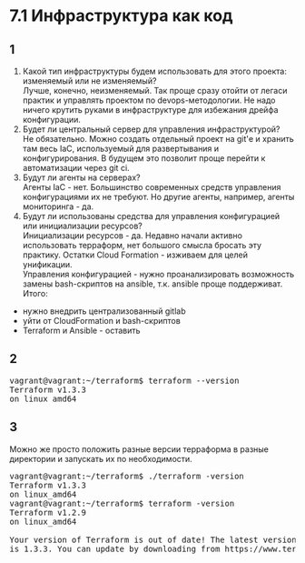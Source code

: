 # 7.1 Инфраструктура как код

## 1
1. Какой тип инфраструктуры будем использовать для этого проекта: изменяемый или не изменяемый?<br>
Лучше, конечно, неизменяемый. Так проще сразу отойти от легаси практик и управлять проектом по devops-методологии. Не надо ничего 
крутить руками в инфраструктуре для избежания дрейфа конфигурации.
1. Будет ли центральный сервер для управления инфраструктурой?<br>
Не обязательно. Можно создать отдельный проект на git'е и хранить там весь IaC, используемый для развертывания и конфигурирования.
В будущем это позволит проще перейти к автоматизации через git ci.
1. Будут ли агенты на серверах?<br>
Агенты IaC - нет. Большинство современных средств управления конфигурациями их не требуют. Но другие агенты, например, агенты 
мониторинга - да.
1. Будут ли использованы средства для управления конфигурацией или инициализации ресурсов?<br>
Инициализации ресурсов - да. Недавно начали активно использовать терраформ, нет большого смысла бросать эту практику. Остатки Cloud
Formation - изживаем для целей унификации.<br>
Управления конфигурацией - нужно проанализировать возможность замены bash-скриптов на ansible, т.к. ansible проще поддерживат.<br>
Итого:<br>
- нужно внедрить централизованный gitlab
- уйти от CloudFormation и bash-скриптов
- Terraform и Ansible - оставить

## 2
<pre>
vagrant@vagrant:~/terraform$ terraform --version
Terraform v1.3.3
on linux_amd64
</pre>

## 3
Можно же просто положить разные версии терраформа в разные директории и запускать их по необходимости.
<pre>
vagrant@vagrant:~/terraform$ ./terraform -version
Terraform v1.3.3
on linux_amd64
vagrant@vagrant:~/terraform$ terraform -version
Terraform v1.2.9
on linux_amd64

Your version of Terraform is out of date! The latest version
is 1.3.3. You can update by downloading from https://www.terraform.io/downloads.html
</pre>
